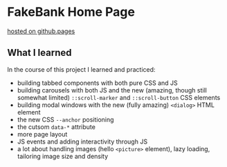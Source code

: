 # FakeBank Home Page
[hosted on github.pages](https://mgrzb451.github.io/webdevpractice-fakebank2/)

## What I learned
In the course of this project I learned and practiced:
* building tabbed components with both pure CSS and JS
* building carousels with both JS and the new (amazing, though still somewhat limited) `::scroll-marker` and `::scroll-button` CSS elements
* building modal windows with the new (fully amazing) `<dialog>` HTML element
* the new CSS `--anchor` positioning
* the cutsom `data-*` attribute
* more page layout
* JS events and adding interactivity through JS
* a lot about handling images (hello `<picture>` element), lazy loading, tailoring image size and density
